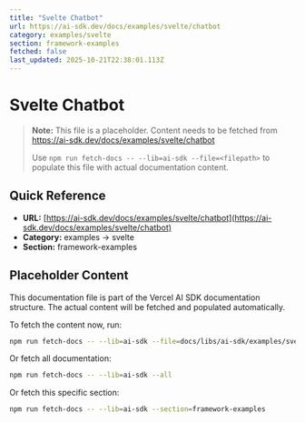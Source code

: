 ```yaml
---
title: "Svelte Chatbot"
url: https://ai-sdk.dev/docs/examples/svelte/chatbot
category: examples/svelte
section: framework-examples
fetched: false
last_updated: 2025-10-21T22:38:01.113Z
---
```


# Svelte Chatbot

> **Note:** This file is a placeholder. Content needs to be fetched from https://ai-sdk.dev/docs/examples/svelte/chatbot
>
> Use `npm run fetch-docs -- --lib=ai-sdk --file=<filepath>` to populate this file with actual documentation content.

## Quick Reference

- **URL:** [https://ai-sdk.dev/docs/examples/svelte/chatbot](https://ai-sdk.dev/docs/examples/svelte/chatbot)
- **Category:** examples → svelte
- **Section:** framework-examples

## Placeholder Content

This documentation file is part of the Vercel AI SDK documentation structure.
The actual content will be fetched and populated automatically.

To fetch the content now, run:

```bash
npm run fetch-docs -- --lib=ai-sdk --file=docs/libs/ai-sdk/examples/svelte/chatbot.md
```

Or fetch all documentation:

```bash
npm run fetch-docs -- --lib=ai-sdk --all
```

Or fetch this specific section:

```bash
npm run fetch-docs -- --lib=ai-sdk --section=framework-examples
```

